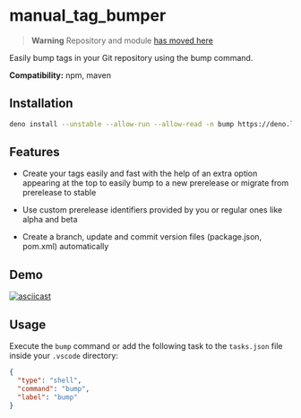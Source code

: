 # manual_tag_bumper

> **Warning**
> Repository and module [has moved here](https://github.com/MiguelRipoll23/tag_bumper)

Easily bump tags in your Git repository using the bump command.

**Compatibility:** npm, maven

## Installation

```bash
deno install --unstable --allow-run --allow-read -n bump https://deno.land/x/manual_tag_bumper/main.ts
```

## Features

- Create your tags easily and fast with the help of an extra option appearing at
  the top to easily bump to a new prerelease or migrate from prerelease to
  stable

- Use custom prerelease identifiers provided by you or regular ones like alpha
  and beta

- Create a branch, update and commit version files (package.json, pom.xml)
  automatically

## Demo

[![asciicast](https://asciinema.org/a/RSvQok69w18d8eVv9ZFMbSVX7.svg)](https://asciinema.org/a/RSvQok69w18d8eVv9ZFMbSVX7)

## Usage

Execute the `bump` command or add the following task to the `tasks.json` file
inside your `.vscode` directory:

```json
{
  "type": "shell",
  "command": "bump",
  "label": "bump"
}
```
